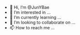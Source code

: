 - 👋 Hi, I’m @JunYBae
- 👀 I’m interested in ...
- 🌱 I’m currently learning ...
- 💞️ I’m looking to collaborate on ...
- 📫 How to reach me ...

<!---
JunYBae/JunYBae is a ✨ special ✨ repository because its `README.md` (this file) appears on your GitHub profile.
You can click the Preview link to take a look at your changes.
--->

